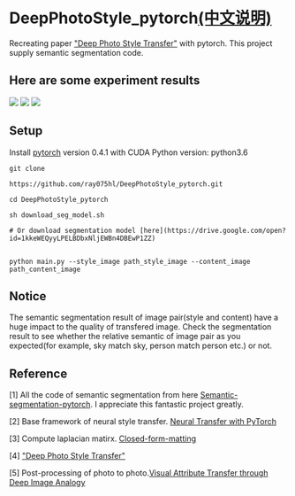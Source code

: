 # DeepPhotoStyle_pytorch[(中文说明)](README_ZH.md)
Recreating paper ["Deep Photo Style Transfer"](https://arxiv.org/abs/1703.07511) with pytorch.
This project supply semantic segmentation code.
## Here are some experiment results
![](./doc_image/ex_001.jpg)
![](./doc_image/ex_002.png)
![](./doc_image/ex_003.jpg)
## Setup
Install [pytorch](https://pytorch.org/) version 0.4.1 with CUDA
Python version: python3.6

```
git clone 

https://github.com/ray075hl/DeepPhotoStyle_pytorch.git

cd DeepPhotoStyle_pytorch

sh download_seg_model.sh 

# Or download segmentation model [here](https://drive.google.com/open?id=1kkeWEQyyLPELBDbxNljEWBn4DBEwP1ZZ)  


python main.py --style_image path_style_image --content_image path_content_image
```

## Notice
The semantic segmentation result of image pair(style and content) have a huge impact to the quality of transfered image. Check the segmentation result to see whether the relative semantic of image pair as you expected(for example, sky match sky, person match person etc.) or not.

## Reference
[1] All the code of semantic segmentation from here [Semantic-segmentation-pytorch](https://github.com/CSAILVision/semantic-segmentation-pytorch). I appreciate this fantastic project greatly.

[2] Base framework of neural style transfer.  [Neural Transfer with PyTorch](https://pytorch.org/tutorials/advanced/neural_style_tutorial.html)

[3] Compute laplacian matirx. [Closed-form-matting
](https://github.com/MarcoForte/closed-form-matting)

[4] ["Deep Photo Style Transfer"](https://arxiv.org/abs/1703.07511)

[5] Post-processing of photo to photo.[Visual Attribute Transfer through Deep Image Analogy](https://arxiv.org/abs/1705.01088)
